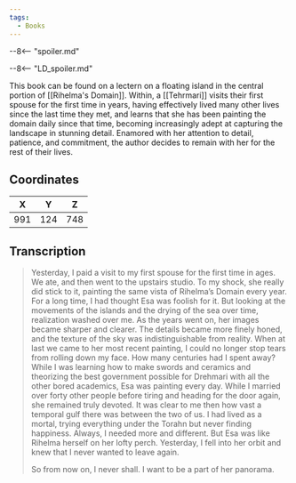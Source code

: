 ```yaml
---
tags:
  - Books
---
```


--8<-- "spoiler.md"

--8<-- "LD_spoiler.md"

This book can be found on a lectern on a floating island in the central portion of [[Rihelma's Domain]]. Within, a [[Tehrmari]] visits their first spouse for the first time in years, having effectively lived many other lives since the last time they met, and learns that she has been painting the domain daily since that time, becoming increasingly adept at capturing the landscape in stunning detail. Enamored with her attention to detail, patience, and commitment, the author decides to remain with her for the rest of their lives.

## Coordinates
| **X** | **Y** | **Z** |
| :---: | :---: | :---: |
|  991  |  124  |  748  |

## Transcription
> Yesterday, I paid a visit to my first spouse for the first time in ages. We ate, and then went to the upstairs studio. To my shock, she really did stick to it, painting the same vista of Rihelma’s Domain every year. For a long time, I had thought Esa was foolish for it. But looking at the movements of the islands and the drying of the sea over time, realization washed over me. As the years went on, her images became sharper and clearer. The details became more finely honed, and the texture of the sky was indistinguishable from reality. When at last we came to her most recent painting, I could no longer stop tears from rolling down my face. How many centuries had I spent away? While I was learning how to make swords and ceramics and theorizing the best government possible for Drehmari with all the other bored academics, Esa was painting every day. While I married over forty other people before tiring and heading for the door again, she remained truly devoted. It was clear to me then how vast a temporal gulf there was between the two of us. I had lived as a mortal, trying everything under the Torahn but never finding happiness. Always, I needed more and different. But Esa was like Rihelma herself on her lofty perch. Yesterday, I fell into her orbit and knew that I never wanted to leave again.
>
> So from now on, I never shall. I want to be a part of her panorama.

